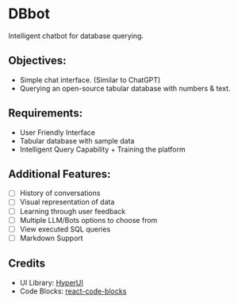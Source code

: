 # DBbot

Intelligent chatbot for database querying.

## Objectives:
- Simple chat interface. (Similar to ChatGPT)
- Querying an open-source tabular database with numbers & text.

## Requirements:
- User Friendly Interface
- Tabular database with sample data
- Intelligent Query Capability + Training the platform

## Additional Features:
- [ ] History of conversations
- [ ] Visual representation of data
- [ ] Learning through user feedback
- [ ] Multiple LLM/Bots options to choose from
- [ ] View executed SQL queries
- [ ] Markdown Support

## Credits
- UI Library: [HyperUI](https://www.hyperui.dev/)
- Code Blocks: [react-code-blocks](https://github.com/rajinwonderland/react-code-blocks)